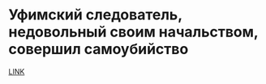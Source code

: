 # Уфимский следователь, недовольный своим начальством, совершил самоубийство



[LINK](https://varlamov.ru/1906836.html)